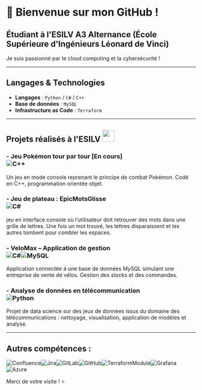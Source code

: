 # 👋 Bienvenue sur mon GitHub !

## Étudiant à l'ESILV A3 Alternance (École Supérieure d'Ingénieurs Léonard de Vinci)

Je suis passionné par le cloud computing et la cybersécurité !

---

## Langages & Technologies

- **Langages** : `Python` / `C#` / `C++`
- **Base de données** : `MySQL`
- **Infrastructure as Code** : `Terraform`

---

## Projets réalisés à l'ESILV  <img src="https://th.bing.com/th?q=Logo+ESILV+PNG&w=120&h=120&c=1&rs=1&qlt=90&cb=1&pid=InlineBlock&mkt=fr-FR&cc=FR&setlang=fr&adlt=moderate&t=1&mw=247" width=32>

### - Jeu Pokémon tour par tour [En cours] <br>![C++](https://img.shields.io/badge/C%2B%2B-00599C?style=for-the-badge&logo=c%2B%2B&logoColor=white)
Un jeu en mode console reprenant le principe de combat Pokémon. Codé en C++, programmation orientée objet.

### - Jeu de plateau : EpicMotsGlisse <br>![C#](https://img.shields.io/badge/c%23-%23239120.svg?style=for-the-badge&logo=csharp&logoColor=white)
jeu en interface console où l’utilisateur doit retrouver des mots dans une grille de lettres. Une fois un mot trouvé, les lettres disparaissent et les autres tombent pour combler les espaces.

### - VeloMax – Application de gestion <br>![C#](https://img.shields.io/badge/c%23-%23239120.svg?style=for-the-badge&logo=csharp&logoColor=white)![MySQL](https://img.shields.io/badge/mysql-4479A1.svg?style=for-the-badge&logo=mysql&logoColor=white)
Application connectée à une base de données MySQL simulant une entreprise de vente de vélos. Gestion des stocks et des commandes.

### - Analyse de données en télécommunication <br>![Python](https://img.shields.io/badge/python-3670A0?style=for-the-badge&logo=python&logoColor=ffdd54)
Projet de data science sur des jeux de données issus du domaine des télécommunications : nettoyage, visualisation, application de modèles et analyse.

---
## Autres compétences :
![Confluence](https://img.shields.io/badge/confluence-%23172BF4.svg?style=for-the-badge&logo=confluence&logoColor=white)![Jira](https://img.shields.io/badge/jira-%230A0FFF.svg?style=for-the-badge&logo=jira&logoColor=white)![GitLab](https://img.shields.io/badge/GitLab-330F63?style=for-the-badge&logo=gitlab&logoColor=white)![GitHub](https://img.shields.io/badge/github-%23121011.svg?style=for-the-badge&logo=github&logoColor=white)![TerraformModule](https://img.shields.io/badge/Terraform-7B42BC?style=for-the-badge&logo=terraform&logoColor=white)![Grafana](https://img.shields.io/badge/Grafana-F2F4F9?style=for-the-badge&logo=grafana&logoColor=orange&labelColor=F2F4F9)![Azure](https://img.shields.io/badge/microsoft%20azure-0089D6?style=for-the-badge&logo=microsoft-azure&logoColor=white)

Merci de votre visite ! ⭐
